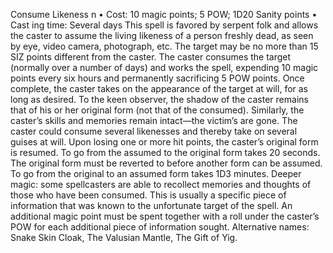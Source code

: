 Consume Likeness n
• Cost:  10 magic points; 5 POW; 1D20 Sanity points
•
 Cast
ing time: Several days
This spell is favored by serpent folk and allows the caster to 
assume the living likeness of a person freshly dead, as seen 
by eye, video camera, photograph, etc. The target may be no 
more than 15 SIZ points different from the caster. The caster 
consumes the target (normally over a number of days) and 
works the spell, expending 10 magic points every six hours 
and permanently sacrificing 5 POW points. Once complete, 
the caster takes on the appearance of the target at will, for 
as long as desired. To the keen observer, the shadow of the 
caster remains that of his or her original form (not that of the 
consumed). Similarly, the caster’s skills and memories remain 
intact—the victim’s are gone. The caster could consume several 
likenesses and thereby take on several guises at will.
Upon losing one or more hit points, the caster’s original 
form is resumed. To go from the assumed to the original 
form takes 20 seconds. The original form must be reverted 
to before another form can be assumed. To go from the 
original to an assumed form takes 1D3 minutes. 
Deeper magic: some spellcasters are able to recollect 
memories and thoughts of those who have been consumed. 
This is usually a specific piece of information that was known 
to the unfortunate target of the spell. An additional magic point must be spent together with a roll under the caster’s 
POW for each additional piece of information sought.
Alternative names: Snake Skin Cloak, The Valusian Mantle, 
The Gift of Yig.


